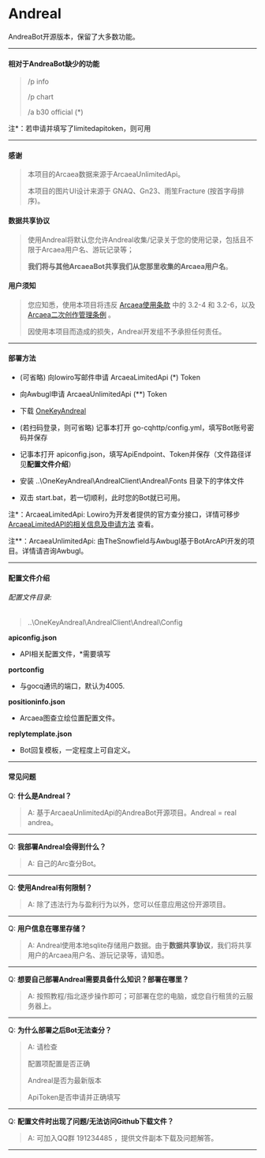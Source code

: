 # Andreal

AndreaBot开源版本，保留了大多数功能。

----

#### 相对于AndreaBot缺少的功能

> /p info
>
> /p chart
>
> /a b30 official (*)


注*：若申请并填写了limitedapitoken，则可用

----

#### 感谢

> 本项目的Arcaea数据来源于ArcaeaUnlimitedApi。
>
> 本项目的图片UI设计来源于 GNAQ、Gn23、雨笙Fracture (按首字母排序)。

#### 数据共享协议

> 使用Andreal将默认您允许Andreal收集/记录关于您的使用记录，包括且不限于Arcaea用户名、游玩记录等；
>
> **我们将与其他ArcaeaBot共享我们从您那里收集的Arcaea用户名**。

#### 用户须知

> 您应知悉，使用本项目将违反 [Arcaea使用条款](https://arcaea.lowiro.com/zh/terms_of_service) 中的 3.2-4 和 3.2-6，以及 [Arcaea二次创作管理条例](https://arcaea.lowiro.com/zh/derivative_policy) 。
>
> 因使用本项目而造成的损失，Andreal开发组不予承担任何责任。

----

#### 部署方法

* (可省略) 向lowiro写邮件申请 ArcaeaLimitedApi (*) Token

* 向Awbugl申请 ArcaeaUnlimitedApi (**) Token

* 下载 [OneKeyAndreal](https://github.com/Awbugl/Andreal/releases/)

* (若扫码登录，则可省略) 记事本打开 go-cqhttp/config.yml，填写Bot账号密码并保存

* 记事本打开 apiconfig.json，填写ApiEndpoint、Token并保存（文件路径详见**配置文件介绍**）

* 安装 ..\OneKeyAndreal\AndrealClient\Andreal\Fonts 目录下的字体文件

* 双击 start.bat，若一切顺利，此时您的Bot就已可用。

注*：ArcaeaLimitedApi: Lowiro为开发者提供的官方查分接口，详情可移步 [ArcaeaLimitedAPI的相关信息及申请方法](https://www.bilibili.com/read/cv14491110/)
查看。

注**：ArcaeaUnlimitedApi: 由TheSnowfield与Awbugl基于BotArcAPI开发的项目。详情请咨询Awbugl。

----

#### 配置文件介绍

###### 配置文件目录:

> ..\OneKeyAndreal\AndrealClient\Andreal\Config

**apiconfig.json**

* API相关配置文件，*需要填写

**portconfig**

* 与gocq通讯的端口，默认为4005.

**positioninfo.json**

* Arcaea图查立绘位置配置文件。

**replytemplate.json**

* Bot回复模板，一定程度上可自定义。

----

#### 常见问题

Q: **什么是Andreal？**

> A: 基于ArcaeaUnlimitedApi的AndreaBot开源项目。Andreal = real andrea。

----
Q: **我部署Andreal会得到什么？**

> A: 自己的Arc查分Bot。

----
Q: **使用Andreal有何限制？**

> A: 除了违法行为与盈利行为以外，您可以任意应用这份开源项目。

----
Q: **用户信息在哪里存储？**

> A: Andreal使用本地sqlite存储用户数据。由于**数据共享协议**，我们将共享用户的Arcaea用户名、游玩记录等，请知悉。

----
Q: **想要自己部署Andreal需要具备什么知识？部署在哪里？**

> A: 按照教程/指北逐步操作即可；可部署在您的电脑，或您自行租赁的云服务器上。

----
Q:  **为什么部署之后Bot无法查分？**

> A:  请检查
>
> 配置项配置是否正确
>
> Andreal是否为最新版本
>
> ApiToken是否申请并正确填写

----    
Q:  **配置文件时出现了问题/无法访问Github下载文件？**

> A:  可加入QQ群 191234485 ，提供文件副本下载及问题解答。

----
